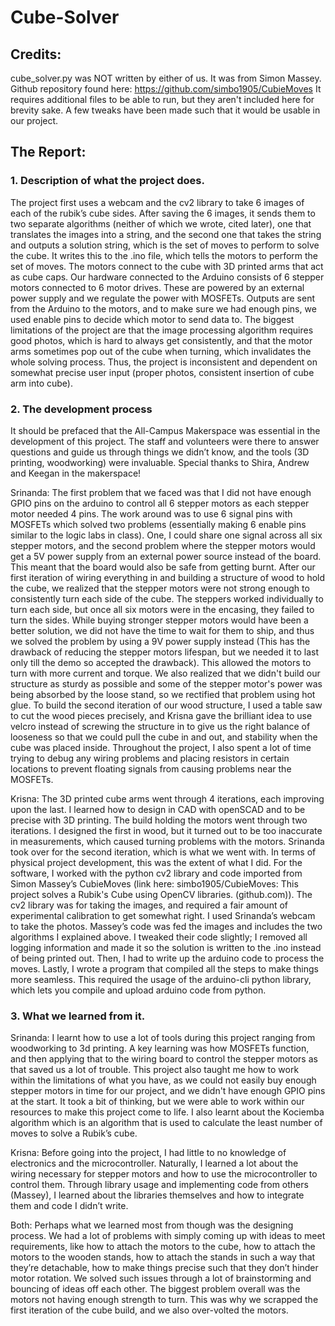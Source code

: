 # Cube-Solver

## Credits:
cube_solver.py was NOT written by either of us. It was from Simon Massey. Github repository found here: 
https://github.com/simbo1905/CubieMoves
It requires additional files to be able to run, but they aren't included here for brevity sake.
A few tweaks have been made such that it would be usable in our project.


## The Report:
### 1. Description of what the project does. 
The project first uses a webcam and the cv2 library to take 6 images of each of the rubik’s cube sides. After saving the 6 images, it sends them to two separate algorithms (neither of which we wrote, cited later), one that translates the images into a string, and the second one that takes the string and outputs a solution string, which is the set of moves to perform to solve the cube. It writes this to the .ino file, which tells the motors to perform the set of moves. The motors connect to the cube with 3D printed arms that act as cube caps. Our hardware connected to the Arduino consists of 6 stepper motors connected to 6 motor drives. These are powered by an external power supply and we regulate the power with MOSFETs. Outputs are sent from the Arduino to the motors, and to make sure we had enough pins, we used enable pins to decide which motor to send data to. The biggest limitations of the project are that the image processing algorithm requires good photos, which is hard to always get consistently, and that the motor arms sometimes pop out of the cube when turning, which invalidates the whole solving process. Thus, the project is inconsistent and dependent on somewhat precise user input (proper photos, consistent insertion of cube arm into cube).

### 2. The development process
It should be prefaced that the All-Campus Makerspace was essential in the development of this project. The staff and volunteers were there to answer questions and guide us through things we didn’t know, and the tools (3D printing, woodworking) were invaluable. Special thanks to Shira, Andrew and Keegan in the makerspace! 

Srinanda: The first problem that we faced was that I did not have enough GPIO pins on the arduino to control all 6 stepper motors as each stepper motor needed 4 pins. The work around was to use 6 signal pins with MOSFETs which solved two problems (essentially making 6 enable pins similar to the logic labs in class). One, I could share one signal across all six stepper motors, and the second problem where the stepper motors would get a 5V power supply from an external power source instead of the board. This meant that the board would also be safe from getting burnt. After our first iteration of wiring everything in and building a structure of wood to hold the cube, we realized that the stepper motors were not strong enough to consistently turn each side of the cube. The steppers worked individually to turn each side, but once all six motors were in the encasing, they failed to turn the sides. While buying stronger stepper motors would have been a better solution, we did not have the time to wait for them to ship, and thus we solved the problem by using a 9V power supply instead (This has the drawback of reducing the stepper motors lifespan, but we needed it to last only till the demo so accepted the drawback). This allowed the motors to turn with more current and torque. We also realized that we didn't build our structure as sturdy as possible and some of the stepper motor's power was being absorbed by the loose stand, so we rectified that problem using hot glue. To build the second iteration of our wood structure, I used a table saw to cut the wood pieces precisely, and Krisna gave the brilliant idea to use velcro instead of screwing the structure in to give us the right balance of looseness so that we could pull the cube in and out, and stability when the cube was placed inside. Throughout the project, I also spent a lot of time trying to debug any wiring problems and placing resistors in certain locations to prevent floating signals from causing problems near the MOSFETs. 

Krisna:
The 3D printed cube arms went through 4 iterations, each improving upon the last. I learned how to design in CAD with openSCAD and to be precise with 3D printing. The build holding the motors went through two iterations. I designed the first in wood, but it turned out to be too inaccurate in measurements, which caused turning problems with the motors. Srinanda took over for the second iteration, which is what we went with. In terms of physical project development, this was the extent of what I did. For the software, I worked with the python cv2 library and code imported from Simon Massey’s CubieMoves (link here: simbo1905/CubieMoves: This project solves a Rubik's Cube using OpenCV libraries. (github.com)). The cv2 library was for taking the images, and required a fair amount of experimental calibration to get somewhat right. I used Srinanda’s webcam to take the photos. Massey’s code was fed the images and includes the two algorithms I explained above. I tweaked their code slightly; I removed all logging information and made it so the solution is written to the .ino instead of being printed out. Then, I had to write up the arduino code to process the moves. Lastly, I wrote a program that compiled all the steps to make things more seamless. This required the usage of the arduino-cli python library, which lets you compile and upload arduino code from python. 

### 3. What we learned from it. 
Srinanda:
I learnt how to use a lot of tools during this project ranging from woodworking to 3d printing. A key learning was how MOSFETs function, and then applying that to the wiring board to control the stepper motors as that saved us a lot of trouble. This project also taught me how to work within the limitations of what you have, as we could not easily buy enough stepper motors in time for our project, and we didn't have enough GPIO pins at the start. It took a bit of thinking, but we were able to work within our resources to make this project come to life. I also learnt about the Kociemba algorithm which is an algorithm that is used to calculate the least number of moves to solve a Rubik’s cube.

Krisna: 
Before going into the project, I had little to no knowledge of electronics and the microcontroller. Naturally, I learned a lot about the wiring necessary for stepper motors and how to use the microcontroller to control them. Through library usage and implementing code from others (Massey), I learned about the libraries themselves and how to integrate them and code I didn’t write. 

Both:
Perhaps what we learned most from though was the designing process. We had a lot of problems with simply coming up with ideas to meet requirements, like how to attach the motors to the cube, how to attach the motors to the wooden stands, how to attach the stands in such a way that they’re detachable, how to make things precise such that they don’t hinder motor rotation. We solved such issues through a lot of brainstorming and bouncing of ideas off each other. The biggest problem overall was the motors not having enough strength to turn. This was why we scrapped the first iteration of the cube build, and we also over-volted the motors. 


